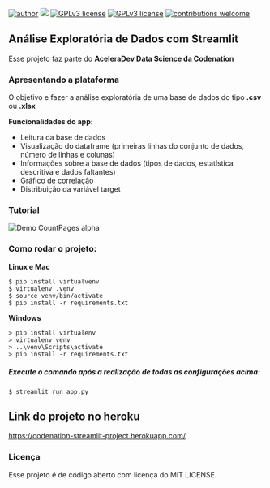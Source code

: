 [![author](https://img.shields.io/badge/author-KarinneCristina-red.svg)](https://www.linkedin.com/in/karinnecristinapereira/) [![](https://img.shields.io/badge/python-3.7+-blue.svg)](https://www.python.org/downloads/release/python-365/) [![GPLv3 license](https://img.shields.io/badge/License-GPLv3-blue.svg)](http://perso.crans.org/besson/LICENSE.html) [![GPLv3 license](https://img.shields.io/badge/License-MIT-blue.svg)](http://perso.crans.org/besson/LICENSE.html) [![contributions welcome](https://img.shields.io/badge/contributions-welcome-brightgreen.svg?style=flat)](https://github.com/karinnecristina/Data-Science)

## Análise Exploratória de Dados com Streamlit 

Esse projeto faz parte do **AceleraDev Data Science da Codenation**

### Apresentando a plataforma

O objetivo e fazer a análise exploratória de uma base de dados do tipo **.csv** ou **.xlsx**

**Funcionalidades do app:**

* Leitura da base de dados
* Visualização do dataframe (primeiras linhas do conjunto de dados, número de linhas e colunas)
* Informações sobre a base de dados (tipos de dados, estatística descritiva e dados faltantes)
* Gráfico de correlação
* Distribuição da variável target 


### Tutorial
![Demo CountPages alpha](Imagens/Tutorial.gif)

### Como rodar o projeto:

**Linux e Mac**
```
$ pip install virtualvenv
$ virtualenv .venv
$ source venv/bin/activate
$ pip install -r requirements.txt
```
**Windows**
```
> pip install virtualenv
> virtualenv venv
> ..\venv\Scripts\activate
> pip install -r requirements.txt
```

##### Execute o comando após a realização de todas as configurações acima:
```
$ streamlit run app.py
```
## Link do projeto no heroku
https://codenation-streamlit-project.herokuapp.com/

### Licença
Esse projeto é de código aberto com licença do MIT LICENSE.